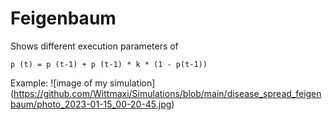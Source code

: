 # Feigenbaum

Shows different execution parameters of 

```
p (t) = p (t-1) + p (t-1) * k * (1 - p(t-1))
```

Example: 
![image of my simulation] (https://github.com/Wittmaxi/Simulations/blob/main/disease_spread_feigenbaum/photo_2023-01-15_00-20-45.jpg)

